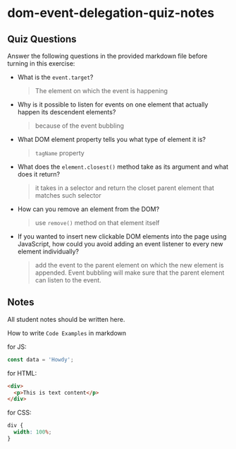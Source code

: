 # dom-event-delegation-quiz-notes

## Quiz Questions

Answer the following questions in the provided markdown file before turning in this exercise:

- What is the `event.target`?

  > The element on which the event is happening

- Why is it possible to listen for events on one element that actually happen its descendent elements?

  > because of the event bubbling

- What DOM element property tells you what type of element it is?

  > `tagName` property

- What does the `element.closest()` method take as its argument and what does it return?

  > it takes in a selector and return the closet parent element that matches such selector

- How can you remove an element from the DOM?

  > use `remove()` method on that element itself

- If you wanted to insert new clickable DOM elements into the page using JavaScript, how could you avoid adding an event listener to every new element individually?
  > add the event to the parent element on which the new element is appended. Event bubbling will make sure that the parent element can listen to the event.

## Notes

All student notes should be written here.

How to write `Code Examples` in markdown

for JS:

```javascript
const data = 'Howdy';
```

for HTML:

```html
<div>
  <p>This is text content</p>
</div>
```

for CSS:

```css
div {
  width: 100%;
}
```
